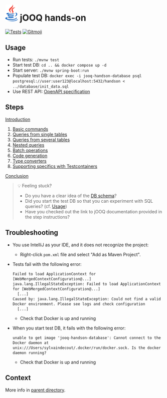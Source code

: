 # <img src="../doc/images/logo_java.png" width="40px"> jOOQ hands-on

[![Tests](https://github.com/sylvaindecout/jooq-handson/actions/workflows/maven.yml/badge.svg?branch=main)](https://github.com/sylvaindecout/jooq-handson/actions/workflows/maven.yml) [![Gitmoji](https://img.shields.io/badge/gitmoji-%20%F0%9F%98%9C%20%F0%9F%98%8D-FFDD67.svg)](https://gitmoji.dev)

## Usage

* Run tests: `./mvnw test`
* Start test DB: `cd .. && docker compose up -d`
* Start server: `./mvnw spring-boot:run`
* Populate test DB: `docker exec -i jooq-handson-database psql postgresql://user:user123@localhost:5432/handson < ../database/init_data.sql`
* Use REST API: [OpenAPI specification](../openapi.yml)

## Steps

[Introduction](../doc/intro.md)

1. [Basic commands](src/main/java/fr/sdecout/handson/persistence/library/DbLibraryAdapter.java)
2. [Queries from single tables](src/main/java/fr/sdecout/handson/persistence/library/DbLibraryAdapter.java)
3. [Queries from several tables](src/main/java/fr/sdecout/handson/persistence/library/DbLibraryAdapter.java)
4. [Nested queries](src/main/java/fr/sdecout/handson/persistence/book/DbBookAdapter.java)
5. [Batch operations](src/main/java/fr/sdecout/handson/persistence/book/DbBookAdapter.java)
6. [Code generation](src/main/java/fr/sdecout/handson/rest/shared/BookField.java)
7. [Type converters](src/main/java/fr/sdecout/handson/persistence/converters/IsbnConverter.java)
8. [Supporting specifics with Testcontainers](src/main/java/fr/sdecout/handson/rest/shared/AddressField.java)

[Conclusion](../doc/conclusion.md)

> 💡 Feeling stuck?
> * Do you have a clear idea of the [DB schema](../README.md#db-schema)?
> * Did you start the test DB so that you can experiment with SQL queries? (cf. [Usage](#usage))
> * Have you checked out the link to jOOQ documentation provided in the step instructions?

## Troubleshooting

* You use IntelliJ as your IDE, and it does not recognize the project:
  * Right-click `pom.xml` file and select "Add as Maven Project".

* Tests fail with the following error:
  ```
  Failed to load ApplicationContext for [WebMergedContextConfiguration@...]
  java.lang.IllegalStateException: Failed to load ApplicationContext for [WebMergedContextConfiguration@...]
    [...]
  Caused by: java.lang.IllegalStateException: Could not find a valid Docker environment. Please see logs and check configuration
    [...]
  ```
  * Check that Docker is up and running

* When you start test DB, it fails with the following error:
  ```
  unable to get image 'jooq-handson-database': Cannot connect to the Docker daemon at unix:///Users/sylvaindecout/.docker/run/docker.sock. Is the docker daemon running?
  ```
  * Check that Docker is up and running

## Context

More info in [parent directory](../README.md).
